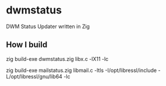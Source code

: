 # dwmstatus
DWM Status Updater written in Zig

## How I build
zig build-exe dwmstatus.zig libx.c -lX11 -lc

zig build-exe mailstatus.zig libmail.c -ltls -I/opt/libressl/include -L/opt/libressl/gnu/lib64 -lc
